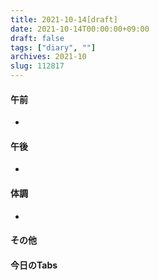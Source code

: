 ```yaml
---
title: 2021-10-14[draft]
date: 2021-10-14T00:00:00+09:00
draft: false
tags: ["diary", ""]
archives: 2021-10
slug: 112817
---
```

#### 午前
- 
#### 午後
- 
#### 体調
- 
#### その他
#### 今日のTabs